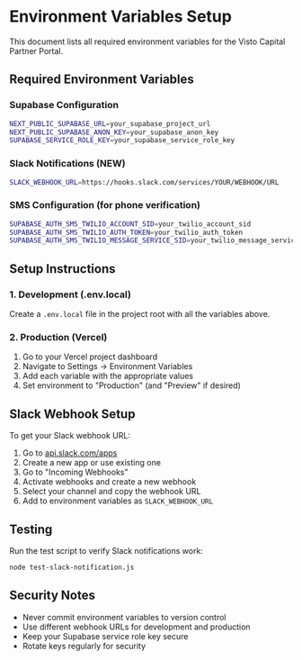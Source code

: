 # Environment Variables Setup

This document lists all required environment variables for the Visto Capital Partner Portal.

## Required Environment Variables

### Supabase Configuration

```bash
NEXT_PUBLIC_SUPABASE_URL=your_supabase_project_url
NEXT_PUBLIC_SUPABASE_ANON_KEY=your_supabase_anon_key
SUPABASE_SERVICE_ROLE_KEY=your_supabase_service_role_key
```

### Slack Notifications (NEW)

```bash
SLACK_WEBHOOK_URL=https://hooks.slack.com/services/YOUR/WEBHOOK/URL
```

### SMS Configuration (for phone verification)

```bash
SUPABASE_AUTH_SMS_TWILIO_ACCOUNT_SID=your_twilio_account_sid
SUPABASE_AUTH_SMS_TWILIO_AUTH_TOKEN=your_twilio_auth_token
SUPABASE_AUTH_SMS_TWILIO_MESSAGE_SERVICE_SID=your_twilio_message_service_sid
```

## Setup Instructions

### 1. Development (.env.local)

Create a `.env.local` file in the project root with all the variables above.

### 2. Production (Vercel)

1. Go to your Vercel project dashboard
2. Navigate to Settings → Environment Variables
3. Add each variable with the appropriate values
4. Set environment to "Production" (and "Preview" if desired)

## Slack Webhook Setup

To get your Slack webhook URL:

1. Go to [api.slack.com/apps](https://api.slack.com/apps)
2. Create a new app or use existing one
3. Go to "Incoming Webhooks"
4. Activate webhooks and create a new webhook
5. Select your channel and copy the webhook URL
6. Add to environment variables as `SLACK_WEBHOOK_URL`

## Testing

Run the test script to verify Slack notifications work:

```bash
node test-slack-notification.js
```

## Security Notes

- Never commit environment variables to version control
- Use different webhook URLs for development and production
- Keep your Supabase service role key secure
- Rotate keys regularly for security
